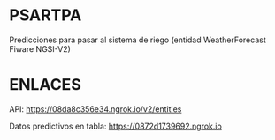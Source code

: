 # PSARTPA

Predicciones para pasar al sistema de riego (entidad WeatherForecast Fiware NGSI-V2)

# ENLACES

API: https://08da8c356e34.ngrok.io/v2/entities

Datos predictivos en tabla: https://0872d1739692.ngrok.io


